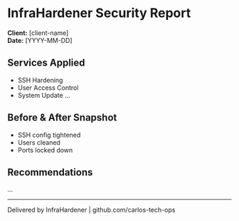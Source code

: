 # InfraHardener Security Report

**Client:** [client-name]  
**Date:** [YYYY-MM-DD]

## Services Applied
- SSH Hardening
- User Access Control
- System Update
...

## Before & After Snapshot
- SSH config tightened
- Users cleaned
- Ports locked down

## Recommendations
...

---
Delivered by InfraHardener | github.com/carlos-tech-ops
